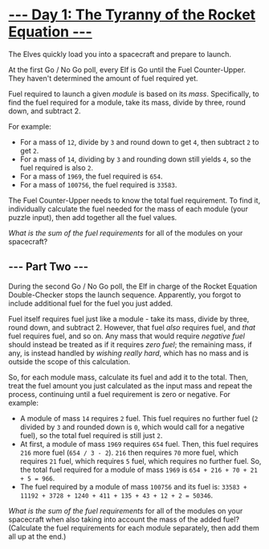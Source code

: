 # [--- Day 1: The Tyranny of the Rocket Equation ---](https://adventofcode.com/2019/day/1)

The Elves quickly load you into a spacecraft and prepare to launch.

At the first Go / No Go poll, every Elf is Go until the Fuel Counter-Upper. They haven't determined the amount of fuel required yet.

Fuel required to launch a given *module* is based on its *mass*. Specifically, to find the fuel required for a module, take its mass, divide by three, round down, and subtract 2.

For example:
- For a mass of ``12``, divide by ``3`` and round down to get ``4``, then subtract ``2`` to get ``2``.
- For a mass of ``14``, dividing by ``3`` and rounding down still yields ``4``, so the fuel required is also ``2``.
- For a mass of ``1969``, the fuel required is ``654``.
- For a mass of ``100756``, the fuel required is ``33583``.

The Fuel Counter-Upper needs to know the total fuel requirement. To find it, individually calculate the fuel needed for the mass of each module (your puzzle input), then add together all the fuel values.

*What is the sum of the fuel requirements* for all of the modules on your spacecraft?

## --- Part Two ---

During the second Go / No Go poll, the Elf in charge of the Rocket Equation Double-Checker stops the launch sequence. Apparently, you forgot to include additional fuel for the fuel you just added.

Fuel itself requires fuel just like a module - take its mass, divide by three, round down, and subtract 2. However, that fuel *also* requires fuel, and *that* fuel requires fuel, and so on. Any mass that would require *negative fuel* should instead be treated as if it requires *zero fuel*; the remaining mass, if any, is instead handled by *wishing really hard*, which has no mass and is outside the scope of this calculation.

So, for each module mass, calculate its fuel and add it to the total. Then, treat the fuel amount you just calculated as the input mass and repeat the process, continuing until a fuel requirement is zero or negative. For example:
- A module of mass ``14`` requires ``2`` fuel. This fuel requires no further fuel (``2`` divided by ``3`` and rounded down is ``0``, which would call for a negative fuel), so the total fuel required is still just ``2``.
- At first, a module of mass ``1969`` requires ``654`` fuel. Then, this fuel requires ``216`` more fuel (``654 / 3 - 2``). ``216`` then requires ``70`` more fuel, which requires ``21`` fuel, which requires ``5`` fuel, which requires no further fuel. So, the total fuel required for a module of mass ``1969`` is ``654 + 216 + 70 + 21 + 5 = 966``.
- The fuel required by a module of mass ``100756`` and its fuel is: ``33583 + 11192 + 3728 + 1240 + 411 + 135 + 43 + 12 + 2 = 50346``.

*What is the sum of the fuel requirements* for all of the modules on your spacecraft when also taking into account the mass of the added fuel? (Calculate the fuel requirements for each module separately, then add them all up at the end.)
